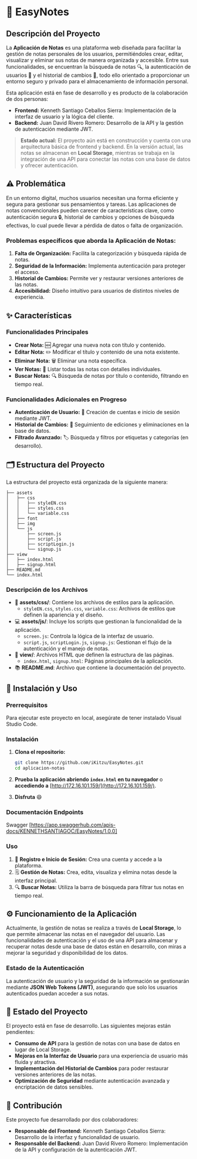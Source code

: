 # 📝 EasyNotes

## Descripción del Proyecto

La **Aplicación de Notas** es una plataforma web diseñada para facilitar la gestión de notas personales de los usuarios, permitiéndoles crear, editar, visualizar y eliminar sus notas de manera organizada y accesible. Entre sus funcionalidades, se encuentran la búsqueda de notas 🔍, la autenticación de usuarios 🔑 y el historial de cambios 📜, todo ello orientado a proporcionar un entorno seguro y privado para el almacenamiento de información personal.

Esta aplicación está en fase de desarrollo y es producto de la colaboración de dos personas:
- **Frontend:** Kenneth Santiago Ceballos Sierra: Implementación de la interfaz de usuario y la lógica del cliente.
- **Backend:** Juan David Rivero Romero: Desarrollo de la API y la gestión de autenticación mediante JWT.

> **Estado actual:** El proyecto aún está en construcción y cuenta con una arquitectura básica de frontend y backend. En la versión actual, las notas se almacenan en **Local Storage**, mientras se trabaja en la integración de una API para conectar las notas con una base de datos y ofrecer autenticación.

## ⚠️ Problemática

En un entorno digital, muchos usuarios necesitan una forma eficiente y segura para gestionar sus pensamientos y tareas. Las aplicaciones de notas convencionales pueden carecer de características clave, como autenticación segura 🔒, historial de cambios y opciones de búsqueda efectivas, lo cual puede llevar a pérdida de datos o falta de organización.

### Problemas específicos que aborda la **Aplicación de Notas**:

1. **Falta de Organización:** Facilita la categorización y búsqueda rápida de notas.
2. **Seguridad de la Información:** Implementa autenticación para proteger el acceso.
3. **Historial de Cambios:** Permite ver y restaurar versiones anteriores de las notas.
4. **Accesibilidad:** Diseño intuitivo para usuarios de distintos niveles de experiencia.

## ✨ Características

### Funcionalidades Principales

- **Crear Nota:** 🆕 Agregar una nueva nota con título y contenido.
- **Editar Nota:** ✏️ Modificar el título y contenido de una nota existente.
- **Eliminar Nota:** 🗑️ Eliminar una nota específica.
- **Ver Notas:** 📃 Listar todas las notas con detalles individuales.
- **Buscar Notas:** 🔍 Búsqueda de notas por título o contenido, filtrando en tiempo real.

### Funcionalidades Adicionales en Progreso

- **Autenticación de Usuario:** 🔐 Creación de cuentas e inicio de sesión mediante JWT.
- **Historial de Cambios:** 🔄 Seguimiento de ediciones y eliminaciones en la base de datos.
- **Filtrado Avanzado:** 🏷️ Búsqueda y filtros por etiquetas y categorías (en desarrollo).

## 🗂️ Estructura del Proyecto

La estructura del proyecto está organizada de la siguiente manera:

```plaintext
├── assets
│   ├── css
│   │   ├── styleEN.css
│   │   ├── styles.css
│   │   └── variable.css
│   ├── font
│   ├── img
│   └── js
│       ├── screen.js
│       ├── script.js
│       ├── scriptLogin.js
│       └── signup.js
├── view
│   ├── index.html
│   ├── signup.html
├── README.md
└── index.html
```

### Descripción de los Archivos

- 🎨 **assets/css/**: Contiene los archivos de estilos para la aplicación.
  - `styleEN.css`, `styles.css`, `variable.css`: Archivos de estilos que definen la apariencia y el diseño.
- 💻 **assets/js/**: Incluye los scripts que gestionan la funcionalidad de la aplicación.
  - `screen.js`: Controla la lógica de la interfaz de usuario.
  - `script.js`, `scriptLogin.js`, `signup.js`: Gestionan el flujo de la autenticación y el manejo de notas.
- 📄 **view/**: Archivos HTML que definen la estructura de las páginas.
  - `index.html`, `signup.html`: Páginas principales de la aplicación.
- 📚 **README.md**: Archivo que contiene la documentación del proyecto.

## 🚀 Instalación y Uso 

### Prerrequisitos

Para ejecutar este proyecto en local, asegúrate de tener instalado Visual Studio Code.

### Instalación

1. **Clona el repositorio:**
   ```bash
   git clone https://github.com/iKitzu/EasyNotes.git
   cd aplicacion-notas
   ```
   
2. **Prueba la aplicación abriendo `index.html` en tu navegador** o **accediendo a** [http://172.16.101.159/](http://172.16.101.159/).

3. **Disfruta** 😄

### Documentación Endpoints

Swagger [https://app.swaggerhub.com/apis-docs/KENNETHSANTIAGOC/EasyNotes/1.0.0]

### Uso

1. 📝 **Registro e Inicio de Sesión:** Crea una cuenta y accede a la plataforma.
2. 🗒️ **Gestión de Notas:** Crea, edita, visualiza y elimina notas desde la interfaz principal.
3. 🔍 **Buscar Notas:** Utiliza la barra de búsqueda para filtrar tus notas en tiempo real.

## ⚙️ Funcionamiento de la Aplicación

Actualmente, la gestión de notas se realiza a través de **Local Storage**, lo que permite almacenar las notas en el navegador del usuario. Las funcionalidades de autenticación y el uso de una API para almacenar y recuperar notas desde una base de datos están en desarrollo, con miras a mejorar la seguridad y disponibilidad de los datos.

### Estado de la Autenticación

La autenticación de usuario y la seguridad de la información se gestionarán mediante **JSON Web Tokens (JWT)**, asegurando que solo los usuarios autenticados puedan acceder a sus notas.

## 📅 Estado del Proyecto

El proyecto está en fase de desarrollo. Las siguientes mejoras están pendientes:

- **Consumo de API** para la gestión de notas con una base de datos en lugar de Local Storage.
- **Mejoras en la Interfaz de Usuario** para una experiencia de usuario más fluida y atractiva.
- **Implementación del Historial de Cambios** para poder restaurar versiones anteriores de las notas.
- **Optimización de Seguridad** mediante autenticación avanzada y encriptación de datos sensibles.

## 🤝 Contribución

Este proyecto fue desarrollado por dos colaboradores:
- **Responsable del Frontend:** Kenneth Santiago Ceballos Sierra: Desarrollo de la interfaz y funcionalidad de usuario.
- **Responsable del Backend:** Juan David Rivero Romero: Implementación de la API y configuración de la autenticación JWT.

